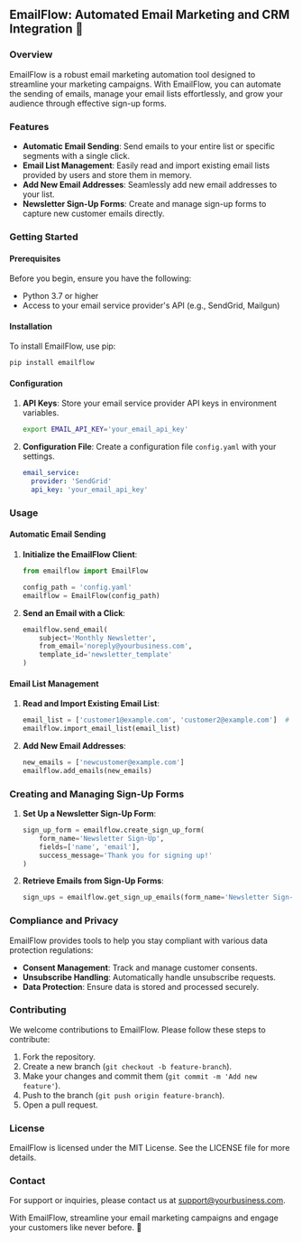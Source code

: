 ## EmailFlow: Automated Email Marketing and CRM Integration 📧

### Overview

EmailFlow is a robust email marketing automation tool designed to streamline your marketing campaigns. With EmailFlow, you can automate the sending of emails, manage your email lists effortlessly, and grow your audience through effective sign-up forms.

### Features

- **Automatic Email Sending**: Send emails to your entire list or specific segments with a single click.
- **Email List Management**: Easily read and import existing email lists provided by users and store them in memory.
- **Add New Email Addresses**: Seamlessly add new email addresses to your list.
- **Newsletter Sign-Up Forms**: Create and manage sign-up forms to capture new customer emails directly.

### Getting Started

#### Prerequisites

Before you begin, ensure you have the following:

- Python 3.7 or higher
- Access to your email service provider's API (e.g., SendGrid, Mailgun)

#### Installation

To install EmailFlow, use pip:

```bash
pip install emailflow
```

#### Configuration

1. **API Keys**: Store your email service provider API keys in environment variables.

    ```bash
    export EMAIL_API_KEY='your_email_api_key'
    ```

2. **Configuration File**: Create a configuration file `config.yaml` with your settings.

    ```yaml
    email_service:
      provider: 'SendGrid'
      api_key: 'your_email_api_key'
    ```

### Usage

#### Automatic Email Sending

1. **Initialize the EmailFlow Client**:

    ```python
    from emailflow import EmailFlow

    config_path = 'config.yaml'
    emailflow = EmailFlow(config_path)
    ```

2. **Send an Email with a Click**:

    ```python
    emailflow.send_email(
        subject='Monthly Newsletter',
        from_email='noreply@yourbusiness.com',
        template_id='newsletter_template'
    )
    ```

#### Email List Management

1. **Read and Import Existing Email List**:

    ```python
    email_list = ['customer1@example.com', 'customer2@example.com']  # Example list
    emailflow.import_email_list(email_list)
    ```

2. **Add New Email Addresses**:

    ```python
    new_emails = ['newcustomer@example.com']
    emailflow.add_emails(new_emails)
    ```

### Creating and Managing Sign-Up Forms

1. **Set Up a Newsletter Sign-Up Form**:

    ```python
    sign_up_form = emailflow.create_sign_up_form(
        form_name='Newsletter Sign-Up',
        fields=['name', 'email'],
        success_message='Thank you for signing up!'
    )
    ```

2. **Retrieve Emails from Sign-Up Forms**:

    ```python
    sign_ups = emailflow.get_sign_up_emails(form_name='Newsletter Sign-Up')
    ```

### Compliance and Privacy

EmailFlow provides tools to help you stay compliant with various data protection regulations:

- **Consent Management**: Track and manage customer consents.
- **Unsubscribe Handling**: Automatically handle unsubscribe requests.
- **Data Protection**: Ensure data is stored and processed securely.

### Contributing

We welcome contributions to EmailFlow. Please follow these steps to contribute:

1. Fork the repository.
2. Create a new branch (`git checkout -b feature-branch`).
3. Make your changes and commit them (`git commit -m 'Add new feature'`).
4. Push to the branch (`git push origin feature-branch`).
5. Open a pull request.

### License

EmailFlow is licensed under the MIT License. See the LICENSE file for more details.

### Contact

For support or inquiries, please contact us at support@yourbusiness.com.

With EmailFlow, streamline your email marketing campaigns and engage your customers like never before. 🚀
